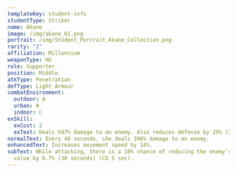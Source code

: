 ```yaml
---
templateKey: student-info
studentType: Striker
name: Akane
image: /img/akane_01.png
portrait: /img/Student_Portrait_Akane_Collection.png
rarity: "2"
affiliation: Millennium
weaponType: HG
role: Supporter
position: Middle
atkType: Penetration
defType: Light Armour
combatEnvironment:
  outdoor: A
  urban: A
  indoor: C
exSkill:
  exCost: 2
  exText: Deals 547% damage to an enemy. Also reduces defense by 29% (30 sec).
normalText: Every 40 seconds, she deals 396% damage to an enemy.
enhancedText: Increases movement speed by 14%.
subText: While attacking, there is a 10% chance of reducing the enemy's evasion
  value by 6.7% (30 seconds) (CD 5 sec).
---
```

